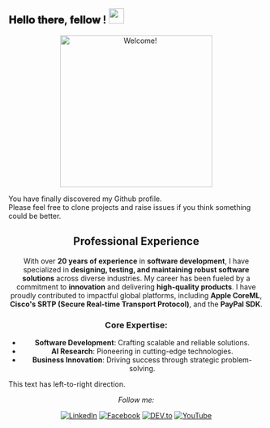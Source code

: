<h2> 𝐇𝐞𝐥𝐥𝐨 𝐭𝐡𝐞𝐫𝐞, 𝐟𝐞𝐥𝐥𝐨𝐰 <Robots/>! <img src="https://media4.giphy.com/media/v1.Y2lkPTc5MGI3NjExcW1qczJiM2owMjc1bW9tMWEwcjJ3cWdwaDlmOW1jNGZjaHJ1cTkzZSZlcD12MV9pbnRlcm5hbF9naWZfYnlfaWQmY3Q9Zw/Rlwz4m0aHgXH13jyrE/giphy.webp" width="30px"></h2>

<div align="center" width="50">

<img src="https://github.com/Momen2410/img/blob/main/WelcometoMomensGitHub1-ezgif.com-resize.gif" alt="Welcome!" width="300"/>

</div>

You have finally discovered my Github profile. <br>
Please feel free to clone projects and raise issues if you think something could be better.

<div align="center">

## **Professional Experience**

With over **20 years of experience** in **software development**, I have specialized in **designing, testing, and maintaining robust software solutions** across diverse industries. My career has been fueled by a commitment to **innovation** and delivering **high-quality products**. I have proudly contributed to impactful global platforms, including **Apple CoreML**, **Cisco's SRTP (Secure Real-time Transport Protocol)**, and the **PayPal SDK**.

### **Core Expertise**:
- **Software Development**: Crafting scalable and reliable solutions.
- **AI Research**: Pioneering in cutting-edge technologies.
- **Business Innovation**: Driving success through strategic problem-solving.
<div dir="ltr" style="text-align: left">
This text has left-to-right direction.
</div>




<i>Follow me:</i><br>

<a href="https://www.linkedin.com/in/momen-walied-635146235/" target="_blank"><img src="https://img.shields.io/badge/LinkedIn-%230077B5.svg?&style=flat-square&logo=linkedin&logoColor=white" alt="LinkedIn"></a>
<a href="https://www.facebook.com/profile.php?id=100070366487079" target="_blank"><img src="https://img.shields.io/badge/Facebook-%231877F2.svg?&style=flat-square&logo=facebook&logoColor=white" alt="Facebook"></a>
<a href="https://dev.to/momen_walied" target="_blank"><img src="https://img.shields.io/badge/DEV-%230A0A0A.svg?&style=flat-square&logo=DEV.to&logoColor=white" alt="DEV.to"></a>
<a href="https://www.youtube.com/@Momen-Walied/" target="_blank"><img src="https://img.shields.io/badge/Momen--Walied-%23FF0000.svg?&style=flat-square&logo=YouTube&logoColor=white" alt="YouTube"></a>


</div>
